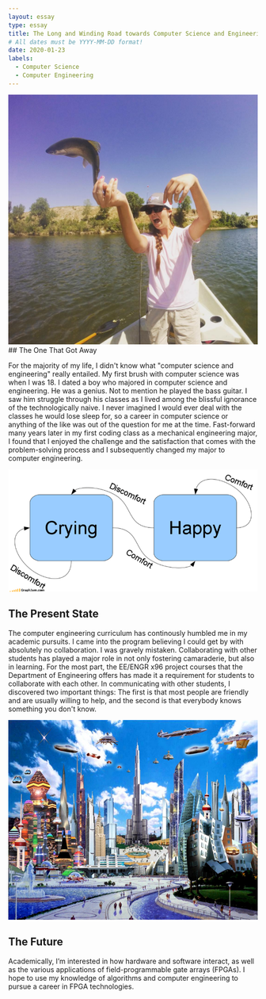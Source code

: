 ```yaml
---
layout: essay
type: essay
title: The Long and Winding Road towards Computer Science and Engineering
# All dates must be YYYY-MM-DD format!
date: 2020-01-23
labels:
  - Computer Science
  - Computer Engineering
---
```


<img class="ui medium left floated image" src="../images/fish.jpg">
## The One That Got Away

For the majority of my life, I didn't know what "computer science and engineering" really entailed.  My first brush with computer science was when I was 18. I dated a boy who majored in computer science and engineering. He was a genius. Not to mention he played the bass guitar. I saw him struggle through his classes as I lived among the blissful ignorance of the technologically naive. I never imagined I would ever deal with the classes he would lose sleep for, so a career in computer science or anything of the like was out of the question for me at the time. Fast-forward many years later in my first coding class as a mechanical engineering major, I found that I  enjoyed the challenge and the satisfaction that comes with the problem-solving process and I subsequently changed my major to computer engineering.

<img class="ui medium left floated image" src="../images/baby-state-machine.png">

## The Present State

The computer engineering curriculum has continously humbled me in my academic pursuits. I came into the program believing I could get by with absolutely no collaboration. I was gravely mistaken. Collaborating with other students has played a major role in not only fostering camaraderie, but also in learning. For the most part, the EE/ENGR x96 project courses that the Department of Engineering offers has made it a requirement for students to collaborate with each other. In communicating with other students, I discovered two important things: The first is that most people are friendly and are usually willing to help, and the second is that everybody knows something you don't know. 

<img class="ui medium left floated image" src="../images/future-city.jpg">

## The Future
Academically, I’m interested in how hardware and software interact, as well as the various applications of field-programmable gate arrays (FPGAs). I hope to use my knowledge of algorithms and computer engineering to pursue a career in FPGA technologies. 
